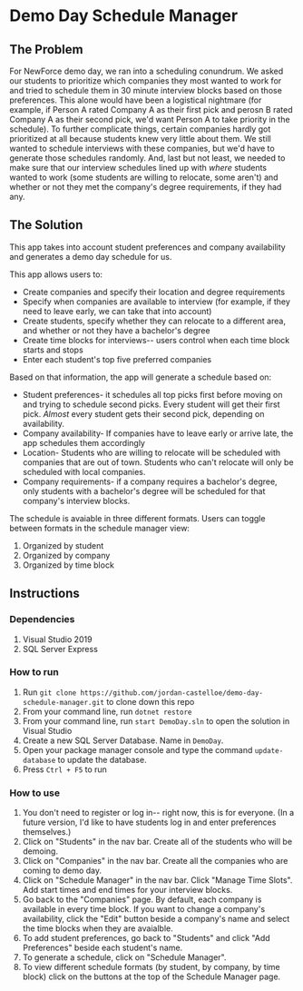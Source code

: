 # Demo Day Schedule Manager

## The Problem
For NewForce demo day, we ran into a scheduling conundrum. We asked our students to prioritize which companies they most wanted to work for and tried to schedule them in 30 minute interview blocks based on those preferences. This alone would have been a logistical nightmare (for example, if Person A rated Company A as their first pick and perosn B rated Company A as their second pick, we'd want Person A to take priority in the schedule). To further complicate things, certain companies hardly got prioritized at all because students knew very little about them. We still wanted to schedule interviews with these companies, but we'd have to generate those schedules randomly. And, last but not least, we needed to make sure that our interview schedules lined up with _where_ students wanted to work (some students are willing to relocate, some aren't) and whether or not they met the company's degree requirements, if they had any.

## The Solution
This app takes into account student preferences and company availability and generates a demo day schedule for us.

This app allows users to:
- Create companies and specify their location and degree requirements
- Specify when companies are available to interview (for example, if they need to leave early, we can take that into account)
- Create students, specify whether they can relocate to a different area, and whether or not they have a bachelor's degree
- Create time blocks for interviews-- users control when each time block starts and stops
- Enter each student's top five preferred companies

Based on that information, the app will generate a schedule based on:
- Student preferences- it schedules all top picks first before moving on and trying to schedule second picks. Every student will get their first pick. _Almost_ every student gets their second pick, depending on availability.
- Company availability- If companies have to leave early or arrive late, the app schedules them accordingly
- Location- Students who are willing to relocate will be scheduled with companies that are out of town. Students who can't relocate will only be scheduled with local companies.
- Company requirements- if a company requires a bachelor's degree, only students with a bachelor's degree will be scheduled for that company's interview blocks.

The schedule is avaiable in three different formats. Users can toggle between formats in the schedule manager view:
1. Organized by student
1. Organized by company
1. Organized by time block


## Instructions
### Dependencies
1. Visual Studio 2019
1. SQL Server Express

### How to run
1. Run `git clone https://github.com/jordan-castelloe/demo-day-schedule-manager.git` to clone down this repo
1. From your command line, run `dotnet restore`
1. From your command line, run `start DemoDay.sln` to open the solution in Visual Studio
1. Create a new SQL Server Database. Name in `DemoDay`.
1. Open your package manager console and type the command `update-database` to update the database.
1. Press `Ctrl + F5` to run

### How to use
1. You don't need to register or log in-- right now, this is for everyone. (In a future version, I'd like to have students log in and enter preferences themselves.)
1. Click on "Students" in the nav bar. Create all of the students who will be demoing.
1. Click on "Companies" in the nav bar. Create all the companies who are coming to demo day.
1. Click on "Schedule Manager" in the nav bar. Click "Manage Time Slots". Add start times and end times for your interview blocks.
1. Go back to the "Companies" page. By default, each company is available in every time block. If you want to change a company's availability, click the "Edit" button beside a company's name and select the time blocks when they are avaialble.
1. To add student preferences, go back to "Students" and click "Add Preferences" beside each student's name.
1. To generate a schedule, click on "Schedule Manager".
1. To view different schedule formats (by student, by company, by time block) click on the buttons at the top of the Schedule Manager page.